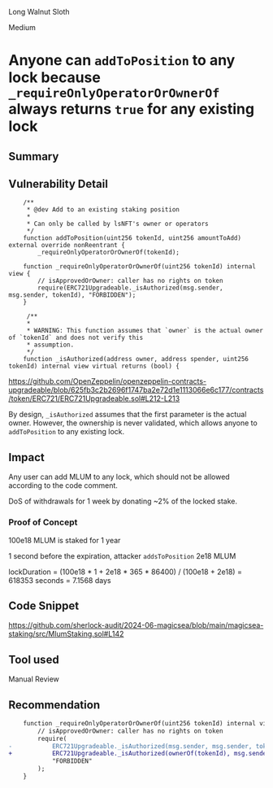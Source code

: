 Long Walnut Sloth

Medium

# Anyone can `addToPosition` to any lock because `_requireOnlyOperatorOrOwnerOf` always returns `true` for any existing lock

## Summary

## Vulnerability Detail
```solidity
    /**
     * @dev Add to an existing staking position
     *
     * Can only be called by lsNFT's owner or operators
     */
    function addToPosition(uint256 tokenId, uint256 amountToAdd) external override nonReentrant {
        _requireOnlyOperatorOrOwnerOf(tokenId);
```
```solidity
    function _requireOnlyOperatorOrOwnerOf(uint256 tokenId) internal view {
        // isApprovedOrOwner: caller has no rights on token
        require(ERC721Upgradeable._isAuthorized(msg.sender, msg.sender, tokenId), "FORBIDDEN");
    }
```
```solidity
     /**
     *
     * WARNING: This function assumes that `owner` is the actual owner of `tokenId` and does not verify this
     * assumption.
     */
    function _isAuthorized(address owner, address spender, uint256 tokenId) internal view virtual returns (bool) {
```
https://github.com/OpenZeppelin/openzeppelin-contracts-upgradeable/blob/625fb3c2b2696f1747ba2e72d1e1113066e6c177/contracts/token/ERC721/ERC721Upgradeable.sol#L212-L213

By design, `_isAuthorized` assumes that the first parameter is the actual owner. However, the ownership is never validated, which allows anyone to `addToPosition` to any existing lock.

## Impact

Any user can add MLUM to any lock, which should not be allowed according to the code comment.

DoS of withdrawals for 1 week by donating ~2% of the locked stake.

### Proof of Concept

100e18 MLUM is staked for 1 year

1 second before the expiration, attacker `addsToPosition` 2e18 MLUM

lockDuration = (100e18 * 1 + 2e18 * 365 * 86400) / (100e18 + 2e18) = 618353 seconds = 7.1568 days

## Code Snippet
https://github.com/sherlock-audit/2024-06-magicsea/blob/main/magicsea-staking/src/MlumStaking.sol#L142
## Tool used

Manual Review

## Recommendation

```diff
    function _requireOnlyOperatorOrOwnerOf(uint256 tokenId) internal view {
        // isApprovedOrOwner: caller has no rights on token
        require(
-           ERC721Upgradeable._isAuthorized(msg.sender, msg.sender, tokenId),
+           ERC721Upgradeable._isAuthorized(ownerOf(tokenId), msg.sender, tokenId),
            "FORBIDDEN"
        );
    }
```